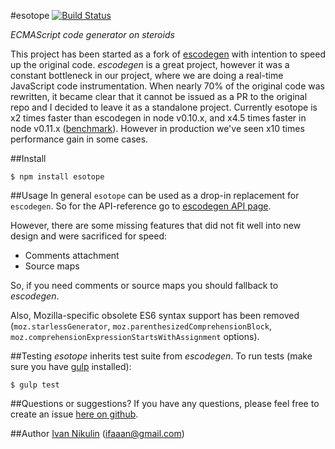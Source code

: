 #esotope
[![Build Status](https://api.travis-ci.org/inikulin/esotope.svg)](https://travis-ci.org/inikulin/esotope)

*ECMAScript code generator on steroids*

This project has been started as a fork of [escodegen](https://github.com/Constellation/escodegen) with intention to
speed up the original code. *escodegen* is a great project, however it was a constant bottleneck in our project, where we are doing
a real-time JavaScript code instrumentation. When nearly 70% of the original code was rewritten, it became clear that it
cannot be issued as a PR to the original repo and I decided to leave it as a standalone project. Currently esotope is x2
times faster than escodegen in node v0.10.x, and x4.5 times faster in node v0.11.x ([benchmark](https://github.com/inikulin/esotope/tree/master/benchmark)).
However in production we've seen x10 times performance gain in some cases.

##Install
```
$ npm install esotope
```

##Usage
In general `esotope` can be used as a drop-in replacement for `escodegen`. So for the API-reference go to
[escodegen API page](https://github.com/Constellation/escodegen/wiki/API).

However, there are some missing features that
did not fit well into new design and were sacrificed for speed:

* Comments attachment
* Source maps

So, if you need comments or source maps you should fallback to *escodegen*.

Also, Mozilla-specific obsolete ES6 syntax support has been removed (`moz.starlessGenerator`, `moz.parenthesizedComprehensionBlock`,
`moz.comprehensionExpressionStartsWithAssignment` options).

##Testing
*esotope* inherits test suite from *escodegen*. To run tests (make sure you have [gulp](https://github.com/gulpjs/gulp/) installed):
```
$ gulp test
```

##Questions or suggestions?
If you have any questions, please feel free to create an issue [here on github](https://github.com/inikulin/esotope/issues).

##Author
[Ivan Nikulin](https://github.com/inikulin) (ifaaan@gmail.com)